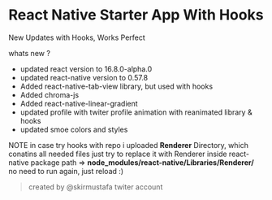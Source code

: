 # React Native Starter App With Hooks
New Updates with Hooks, Works Perfect

whats new ?
- updated react version to 16.8.0-alpha.0
- updated react-native version to 0.57.8
- Added react-native-tab-view library, but used with hooks
- Added chroma-js
- Added react-native-linear-gradient
- updated profile with twiter profile animation with reanimated library & hooks
- updated smoe colors and styles

NOTE
in case try hooks with  repo
i uploaded **Renderer** Directory, which conatins all needed files
just try to replace it with Renderer inside react-native package
path => **node_modules/react-native/Libraries/Renderer/**
no need to run again, just reload :)
> created by @skirmustafa twiter account
